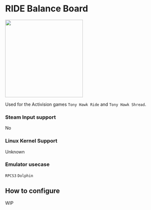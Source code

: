# RIDE Balance Board

<img src="../../../wiki_images/controllers/ride-controller.png" width="250">

Used for the Activision games `Tony Hawk Ride` and `Tony Hawk Shread`.

### Steam Input support
No

### Linux Kernel Support
Unknown

### Emulator usecase
`RPCS3` `Dolphin`

## How to configure

WIP


